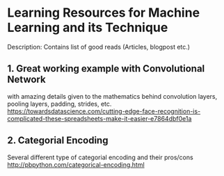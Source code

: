 # Learning Resources for Machine Learning and its Technique 
Description: Contains list of good reads (Articles, blogpost etc.)

## 1. Great working example with Convolutional Network 
with amazing details given to the mathematics behind convolution layers, pooling layers, padding, strides, etc.
https://towardsdatascience.com/cutting-edge-face-recognition-is-complicated-these-spreadsheets-make-it-easier-e7864dbf0e1a

## 2. Categorial Encoding
Several different type of categorial encoding and their pros/cons
http://pbpython.com/categorical-encoding.html
